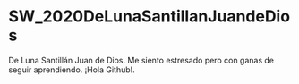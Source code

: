 # SW_2020DeLunaSantillanJuandeDios
De Luna Santillán Juan de Dios. Me siento estresado pero con ganas de seguir aprendiendo. ¡Hola Github!.
